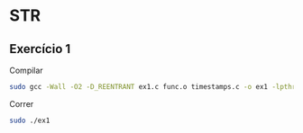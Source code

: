 # STR

## Exercício  1

Compilar
```bash
sudo gcc -Wall -O2 -D_REENTRANT ex1.c func.o timestamps.c -o ex1 -lpthread -lrt
```

Correr
```bash
sudo ./ex1
```
